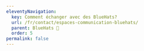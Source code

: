 ```yaml
---
eleventyNavigation:
  key: Comment échanger avec des BlueHats?
  url: /fr/contact/espaces-communication-bluehats/
  parent: BlueHats 🧢
  order: 5
permalink: false
---
```

